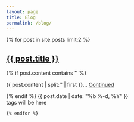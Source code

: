 ```yaml
---
layout: page
title: Blog
permalink: /blog/
---
```


<article class="posts blogpage">
    {% for post in site.posts limit:2 %}
        	<h2 class="entry-title">
        		<a class="post-link" href="{{ post.url | prepend: site.baseurl }}">{{ post.title }}</a>
        	</h2>
        	{% if post.content contains '<!--more-->' %}
		    	<div class="entry-summary">
		    		<p>
		    			{{ post.content | split:'<!--more-->' | first }}&hellip; 
		    			<a href="http://jenntesolin.com/blog/2014/04/24/updated-raspberry-pi-media-server/">Continued</a>
		    		</p>
		    	</div>
			{% endif %}
       	<span class="badge blog-date">
       		<time class="published">
       			{{ post.date | date: "%b %-d, %Y" }}
       		</time>
       </span>
    <div class="pull-right">
    	<span class="label label-primary">
    		tags will be here
    	</span>
    </div>
    
    {% endfor %}
</article>